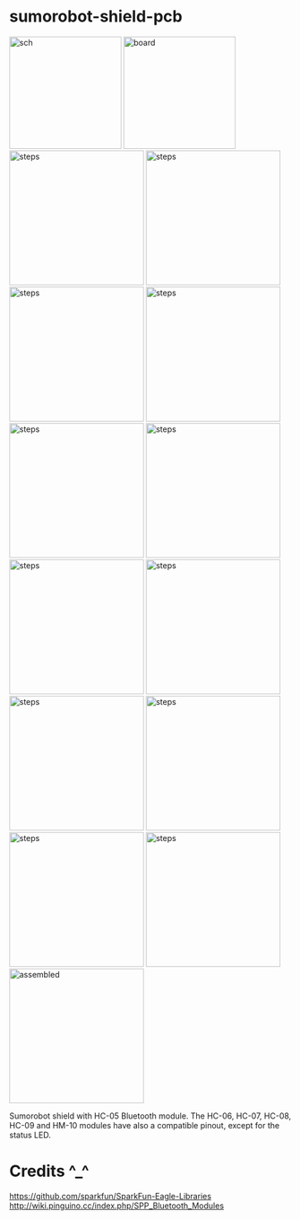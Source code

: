 # sumorobot-shield-pcb

<img src="https://lh5.googleusercontent.com/-it9yOEXSMLM/VMl9e91q7zI/AAAAAAAAKTs/qbzwPjBJKbg/w1518-h608-no/sumoshield_sch.png" alt="sch" height="200px">
<img src="https://lh3.googleusercontent.com/AWDrIc2AUnhV0crhl5xfT0ArZ5pMzNzLRY4kdwGjmodE=w972-h889-no" alt="board" height="200px">
<img src="https://lh6.googleusercontent.com/-RQ8K_Rw2V4c/VMmH2YDXLDI/AAAAAAAAKUc/-u9_S3zSA7g/w625-h417-no/step0.jpg" alt="steps" height="240px">
<img src="https://lh4.googleusercontent.com/-0kDobBBfdlc/VMmH2WqVt9I/AAAAAAAAKUU/YqALaBKSL6k/w625-h417-no/step1.jpg" alt="steps" height="240px">
<img src="https://lh6.googleusercontent.com/-TiX9CGbmgwk/VMmH3b9rGDI/AAAAAAAAKVk/tEUtcc9eTKg/w625-h417-no/step2.jpg" alt="steps" height="240px">
<img src="https://lh3.googleusercontent.com/-5kbf6dCsRDM/VMmH3zPSv_I/AAAAAAAAKVc/YNPoOMc11bQ/w625-h417-no/step3.jpg" alt="steps" height="240px">
<img src="https://lh3.googleusercontent.com/-vay97DWXbLw/VMmH4YdyxYI/AAAAAAAAKVY/-TCCs1F1akI/w625-h417-no/step4.jpg" alt="steps" height="240px">
<img src="https://lh5.googleusercontent.com/-xApR66X355g/VMmH4sTzryI/AAAAAAAAKVU/QzHoyX7ssuQ/w625-h417-no/step5.jpg" alt="steps" height="240px">
<img src="https://lh3.googleusercontent.com/-PzJSb8Kd92E/VMmH45PUXAI/AAAAAAAAKVQ/qumdcowm6kA/w625-h417-no/step6.jpg" alt="steps" height="240px">
<img src="https://lh5.googleusercontent.com/-87D8z3Auars/VMmH5BsJE1I/AAAAAAAAKVM/zoUVDSmqcvw/w625-h417-no/step7.jpg" alt="steps" height="240px">
<img src="https://lh5.googleusercontent.com/-IRSkxduYGEc/VMmH5q8BNXI/AAAAAAAAKVE/vhrLLsjndQo/w625-h417-no/step8.jpg" alt="steps" height="240px">
<img src="https://lh3.googleusercontent.com/-RwPcRkVeJ8c/VMmH5_GygqI/AAAAAAAAKVI/aq6Sa00B1-U/w625-h417-no/step9.jpg" alt="steps" height="240px">
<img src="https://lh3.googleusercontent.com/-sMJ48h_SxHQ/VMmH27biVeI/AAAAAAAAKUg/dcVLnfVjhvQ/w625-h417-no/step11.jpg" alt="steps" height="240px">
<img src="https://lh3.googleusercontent.com/-DkPGM3KVdBU/VMmH3-Ea7HI/AAAAAAAAKVg/f4cjjQKdHGM/w625-h417-no/step12.jpg" alt="steps" height="240px">
<img src="https://lh5.googleusercontent.com/--Vy3vMixjls/VHEYCUP9NAI/AAAAAAAAJPA/rPhJ3K8vj64/w800-h534-no/step14.jpg" alt="assembled" height="240px">

Sumorobot shield with HC-05 Bluetooth module. The HC-06, HC-07, HC-08, HC-09 and HM-10 modules have also a compatible pinout, except for the status LED.



# Credits ^_^
https://github.com/sparkfun/SparkFun-Eagle-Libraries
http://wiki.pinguino.cc/index.php/SPP_Bluetooth_Modules
